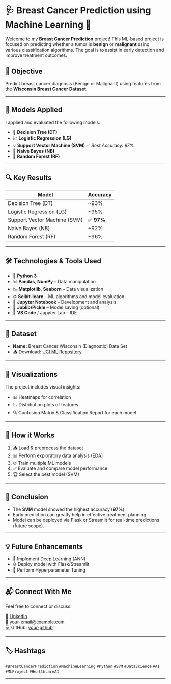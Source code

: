 # 🩺 Breast Cancer Prediction using Machine Learning 🧠

Welcome to my **Breast Cancer Prediction** project! This ML-based project is focused on predicting whether a tumor is **benign** or **malignant** using various classification algorithms. The goal is to assist in early detection and improve treatment outcomes.

## 🚀 Objective

Predict breast cancer diagnosis (Benign or Malignant) using features from the **Wisconsin Breast Cancer Dataset**.

---

## 🧪 Models Applied

I applied and evaluated the following models:

- 🌲 **Decision Tree (DT)**
- 📈 **Logistic Regression (LG)**
- 💡 **Support Vector Machine (SVM)** ✅ *Best Accuracy: 97%*
- 🧠 **Naive Bayes (NB)**
- 🌳 **Random Forest (RF)**

---

## 🔍 Key Results

| Model                  | Accuracy |
|------------------------|----------|
| Decision Tree (DT)     | ~93%     |
| Logistic Regression (LG)| ~95%     |
| Support Vector Machine (SVM) | ✅ **97%** |
| Naive Bayes (NB)       | ~92%     |
| Random Forest (RF)     | ~96%     |

---

## 🛠️ Technologies & Tools Used

- 🐍 **Python 3**
- 📊 **Pandas**, **NumPy** – Data manipulation
- 📉 **Matplotlib**, **Seaborn** – Data visualization
- ⚙️ **Scikit-learn** – ML algorithms and model evaluation
- 🧪 **Jupyter Notebook** – Development and analysis
- 💾 **Joblib/Pickle** – Model saving (optional)
- 🧪 **VS Code** / Jupyter Lab – IDE

---

## 📂 Dataset

- **Name:** Breast Cancer Wisconsin (Diagnostic) Data Set  
- 📥 Download: [UCI ML Repository](https://archive.ics.uci.edu/ml/datasets/Breast+Cancer+Wisconsin+%28Diagnostic%29)

---

## 📸 Visualizations

The project includes visual insights:
- 📊 Heatmaps for correlation
- 📉 Distribution plots of features
- 🔍 Confusion Matrix & Classification Report for each model

---

## 🧠 How it Works

1. 📥 Load & preprocess the dataset  
2. 📊 Perform exploratory data analysis (EDA)  
3. ⚙️ Train multiple ML models  
4. ✅ Evaluate and compare model performance  
5. 🏆 Select the best model (SVM)  

---

## 📌 Conclusion

- The **SVM** model showed the highest accuracy (**97%**).
- Early prediction can greatly help in effective treatment planning.
- Model can be deployed via Flask or Streamlit for real-time predictions (future scope).

---

## 💡 Future Enhancements

- 🧠 Implement Deep Learning (ANN)
- 🌐 Deploy model with Flask/Streamlit
- 🧪 Perform Hyperparameter Tuning

---

## 📬 Connect With Me

Feel free to connect or discuss:

🔗 [LinkedIn](https://www.linkedin.com)  
📧 your-email@example.com  
💻 GitHub: [your-github](https://github.com/your-github)

---

## 🏷️ Hashtags

`#BreastCancerPrediction` `#MachineLearning` `#Python` `#SVM` `#DataScience` `#AI` `#MLProject` `#HealthcareAI`

---
